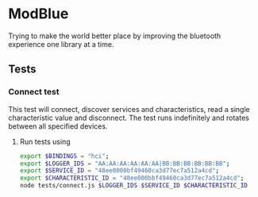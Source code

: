# ModBlue

Trying to make the world better place by improving the bluetooth experience one library at a time.

## Tests

### Connect test

This test will connect, discover services and characteristics, read a single characteristic value and disconnect.
The test runs indefinitely and rotates between all specified devices.

1. Run tests using

   ```bash
   export $BINDINGS = "hci";
   export $LOGGER_IDS = "AA:AA:AA:AA:AA:AA|BB:BB:BB:BB:BB:BB";
   export $SERVICE_ID = "48ee0000bf49460ca3d77ec7a512a4cd";
   export $CHARACTERISTIC_ID = "48ee000bbf49460ca3d77ec7a512a4cd";
   node tests/connect.js $LOGGER_IDS $SERVICE_ID $CHARACTERISTIC_ID
   ```
